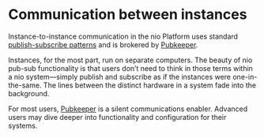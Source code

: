 # Communication between instances

Instance-to-instance communication in the nio Platform uses standard [publish-subscribe patterns](/service-design-patterns/pub-sub.md) and is brokered by [Pubkeeper](/pubkeeper/README.md).

Instances, for the most part, run on separate computers. The beauty of nio pub-sub functionality is that users don’t need to think in those terms within a nio system—simply publish and subscribe as if the instances were one-in-the-same. The lines between the distinct hardware in a system fade into the background.

For most users, [Pubkeeper](/pubkeeper/README.md) is a silent communications enabler. Advanced users may dive deeper into functionality and configuration for their systems.
